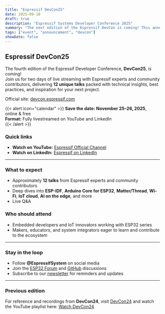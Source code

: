 ```yaml
---
title: "Espressif DevCon25"
date: 2025-09-10
draft: true
description: "Espressif Systems Developer Conference 2025"
summary: "The next edition of the Espressif DevCon is coming! This announcement reveals the official dates for DevCon25 — two days of 12 unique talks, live online. Learn directly from Espressif experts and the community, and gain insights to power your next project."
tags: ["event", "announcement", "devcon"]
showDate: false
---
```


## Espressif DevCon25

The fourth edition of the Espressif Developer Conference, **DevCon25**, is coming!  
Join us for two days of live streaming with Espressif experts and community contributors, delivering **12 unique talks** packed with technical insights, best practices, and inspiration for your next project.

Official site: [devcon.espressif.com](https://devcon.espressif.com/?utm_source=chatgpt.com)

{{< alert icon="calendar" >}}
**Save the date:** **November 25–26, 2025**, online & free  
**Format:** Fully livestreamed on YouTube and LinkedIn  
{{< /alert >}}

### Quick links
- **Watch on YouTube:** [Espressif Official Channel](https://www.youtube.com/@EspressifSystems)
- **Watch on LinkedIn:** [Espressif on LinkedIn](https://www.linkedin.com/company/espressif-systems/)  

---

### What to expect
- Approximately **12 talks** from Espressif experts and community contributors  
- Deep dives into **ESP-IDF**, **Arduino Core for ESP32**, **Matter/Thread**, **Wi-Fi**, **IoT cloud**, **AI on the edge**, and more  
- Live Q&A

### Who should attend
- Embedded developers and IoT innovators working with ESP32 series  
- Makers, educators, and system integrators eager to learn and contribute to the ecosystem

---

### Stay in the loop
- Follow **@EspressifSystem** on social media  
- Join the [ESP32 Forum](https://esp32.com/index.php) and [GitHub](https://github.com/espressif) discussions  
- Subscribe to our [newsletter](https://www.espressif.com/en/subscribe) for reminders and updates

---

### Previous edition
For reference and recordings from **DevCon24**, visit [DevCon24](https://devcon.espressif.com) and watch the YouTube playlist here: [Watch DevCon24](https://www.youtube.com/watch?v=zO7b0PxaTnw&list=PLOzvoM7_KnrdtDvNgN6b-GQ-kLppmNxab)
